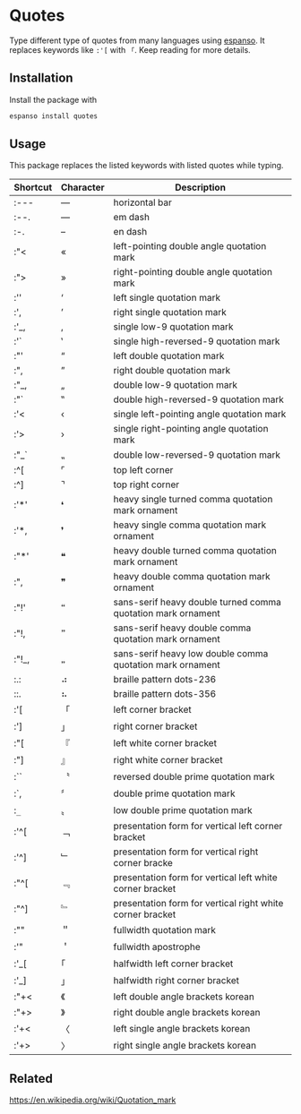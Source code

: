 # Quotes
Type different type of quotes from many languages using [espanso](https://espanso.org). It replaces keywords like `:'[` with `「`. Keep reading for more details.

## Installation
Install the package with
```sh
espanso install quotes
```

## Usage
This package replaces the listed keywords with listed quotes while typing.


| Shortcut | Character | Description
|-|-|-
| :--- | ― | horizontal bar
| :--. | — | em dash
| :-. | – | en dash
| :"< | « | left-pointing double angle quotation mark
| :"> | » | right-pointing double angle quotation mark
| :'' | ‘ | left single quotation mark
| :', | ’ | right single quotation mark
| :'_, | ‚ | single low-9 quotation mark
| :'` | ‛ | single high-reversed-9 quotation mark
| :"' | “ | left double quotation mark
| :", | ” | right double quotation mark
| :"_, | „ | double low-9 quotation mark
| :"` | ‟ | double high-reversed-9 quotation mark
| :'< | ‹ | single left-pointing angle quotation mark
| :'> | › | single right-pointing angle quotation mark
| :"_` | ⹂ | double low-reversed-9 quotation mark
| :^[ | ⌜ | top left corner
| :^] | ⌝ | top right corner
| :'*' | ❛ | heavy single turned comma quotation mark ornament
| :'*, | ❜ | heavy single comma quotation mark ornament
| :"*' | ❝ | heavy double turned comma quotation mark ornament
| :", | ❞ | heavy double comma quotation mark ornament
| :"!' | 🙶 | sans-serif heavy double turned comma quotation mark ornament
| :"!, | 🙷 | sans-serif heavy double comma quotation mark ornament
| :"!_, | 🙸 | sans-serif heavy low double comma quotation mark ornament
| :.: | ⠴ | braille pattern dots-236
| ::. | ⠦ | braille pattern dots-356
| :'[ | 「 | left corner bracket
| :'] | 」 | right corner bracket
| :"[ | 『 | left white corner bracket
| :"] | 』 | right white corner bracket
| :`` | 〝 | reversed double prime quotation mark
| :`, | 〞 | double prime quotation mark
| :`_` | 〟 | low double prime quotation mark
| :'^[ | ﹁ | presentation form for vertical left corner bracket
| :'^] | ﹂ | presentation form for vertical right corner bracke
| :"^[ | ﹃ | presentation form for vertical left white corner bracket
| :"^] | ﹄ | presentation form for vertical right white corner bracket
| :"" | ＂ | fullwidth quotation mark
| :'" | ＇ | fullwidth apostrophe
| :'_[ | ｢ | halfwidth left corner bracket
| :'_] | ｣  | halfwidth right corner bracket
| :"+< | 《 | left double angle brackets korean
| :"+> | 》 | right double angle brackets korean
| :'+< | 〈 | left single angle brackets korean
| :'+> | 〉 | right single angle brackets korean


## Related
https://en.wikipedia.org/wiki/Quotation_mark